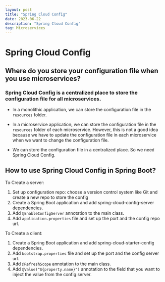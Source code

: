 ```yaml
---
layout: post
title: "Spring Cloud Config"
date: 2023-06-22
description: "Spring Cloud Config"
tag: Microservices
---
```


# Spring Cloud Config

## Where do you store your configuration file when you use microservices?

### Spring Cloud Config is a centralized place to store the configuration file for all microservices.

- In a monolithic application, we can store the configuration file in the `resources` folder.

- In a microservice application, we can store the configuration file in the `resources` folder of each microservice. However, this is not a good idea because we have to update the configuration file in each microservice when we want to change the configuration file.

- We can store the configuration file in a centralized place. So we need Spring Cloud Config.

## How to use Spring Cloud Config in Spring Boot?

To Create a server:

1. Set up configuration repo: choose a version control system like Git and create a new repo to store the config
2. Create a Spring Boot application and add spring-cloud-config-server dependencies.
3. Add `@EnableConfigServer` annotation to the main class.
4. Add `application.properties` file and set up the port and the config repo url.

To Create a client:

1. Create a Spring Boot application and add spring-cloud-starter-config dependencies.
2. Add `bootstrap.properties` file and set up the port and the config server url.
3. Add `@RefreshScope` annotation to the main class.
4. Add `@Value("${property.name}")` annotation to the field that you want to inject the value from the config server.
